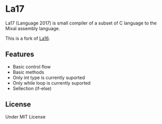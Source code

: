 
# La17

La17 (Language 2017) is small compiler of a subset of C language to the Mixal assembly language.

This is a fork of [La16](https://github.com/maanoo/la16). 

## Features

* Basic control flow
* Basic methods
* Only int type is currently suported
* Only while loop is currently suported
* Sellection (if-else) 

## License

Under MIT License
